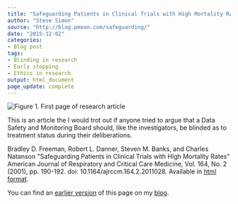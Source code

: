 ```yaml
---
title: "Safeguarding Patients in Clinical Trials with High Mortality Rates"
author: "Steve Simon"
source: "http://blog.pmean.com/safeguarding/"
date: "2015-12-02"
categories:
- Blog post
tags:
- Blinding in research
- Early stopping
- Ethics in research
output: html_document
page_update: complete
---
```


![Figure 1. First page of research article](http://www.pmean.com/new-images/15/safeguarding01.png)

<div class="notes">

This is an article the I would trot out if anyone tried to argue that a Data Safety and Monitoring Board should, like the investigators, be blinded as to treatment status during their deliberations.

Bradley D. Freeman, Robert L. Danner, Steven M. Banks, and Charles Natanson "Safeguarding Patients in Clinical Trials with High Mortality Rates" American Journal of Respiratory and Critical Care Medicine, Vol. 164, No. 2 (2001), pp. 190-192. doi: 10.1164/ajrccm.164.2.2011028. Available in [html format][fre1].

You can find an [earlier version][sim1] of this page on my [blog][sim2].

[sim1]: http://blog.pmean.com/safeguarding/
[sim2]: http://blog.pmean.com

[fre1]: http://www.atsjournals.org/doi/full/10.1164/ajrccm.164.2.2011028

</div>
